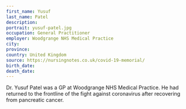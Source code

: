 ```yaml
---
first_name: Yusuf
last_name: Patel
description: 
portrait: yusuf-patel.jpg
occupation: General Practitioner
employer: Woodgrange NHS Medical Practice
city: 
province: 
country: United Kingdom
source: https://nursingnotes.co.uk/covid-19-memorial/
birth_date: 
death_date: 
---
```


Dr. Yusuf Patel was a GP at Woodgrange NHS Medical Practice. He had returned to the frontline of the fight against coronavirus after recovering from pancreatic cancer.